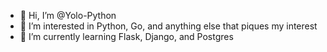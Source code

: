 - 👋 Hi, I’m @Yolo-Python
- 👀 I’m interested in Python, Go, and anything else that piques my interest
- 🌱 I’m currently learning Flask, Django, and Postgres

<!---
Yolo-Python/Yolo-Python is a ✨ special ✨ repository because its `README.md` (this file) appears on your GitHub profile.
You can click the Preview link to take a look at your changes.
--->
